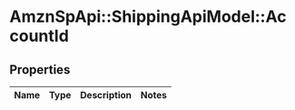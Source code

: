 # AmznSpApi::ShippingApiModel::AccountId

## Properties
Name | Type | Description | Notes
------------ | ------------- | ------------- | -------------

